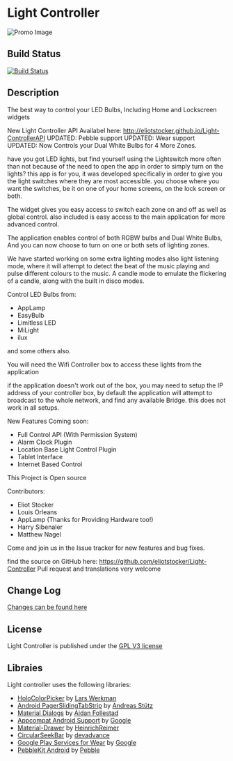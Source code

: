 Light Controller
================

![Promo Image](assets/promo.png)

Build Status
------------
[![Build Status](https://travis-ci.org/eliotstocker/Light-Controller.svg?branch=master)](https://travis-ci.org/eliotstocker/Light-Controller)

Description
-----------
The best way to control your LED Bulbs, Including Home and Lockscreen widgets

New Light Controller API Availabel here:
http://eliotstocker.github.io/Light-ControllerAPI
UPDATED: Pebble support
UPDATED: Wear support
UPDATED: Now Controls your Dual White Bulbs for 4 More Zones.

have you got LED lights, but find yourself using the Lightswitch more often than not because of the need to open the app in order to simply turn on the lights? this app is for you, it was developed specifically in order to give you the light switches where they are most accessible. you choose where you want the switches, be it on one of your home screens, on the lock screen or both.

The widget gives you easy access to switch each zone on and off as well as global control. also included is easy access to the main application for more advanced control.

The application enables control of both RGBW bulbs and Dual White Bulbs, And you can now choose to turn on one or both sets of lighting zones.

We have started working on some extra lighting modes also light listening mode, where it will attempt to detect the beat of the music playing and pulse different colours to the music. A candle mode to emulate the flickering of a candle, along with the built in disco modes.

Control LED Bulbs from:
* AppLamp
* EasyBulb
* Limitless LED
* MiLight
* ilux

and some others also.

You will need the Wifi Controller box to access these lights from the application

if the application doesn't work out of the box, you may need to setup the IP address of your controller box, by default the application will attempt to broadcast to the whole network, and find any available Bridge. this does not work in all setups.

New Features Coming soon:
* Full Control API (With Permission System)
* Alarm Clock Plugin
* Location Base Light Control Plugin
* Tablet Interface
* Internet Based Control

This Project is Open source

Contributors:
* Eliot Stocker
* Louis Orleans
* AppLamp (Thanks for Providing Hardware too!)
* Harry Sibenaler
* Matthew Nagel

Come and join us in the Issue tracker for new features and bug fixes.

find the source on GitHub here:
https://github.com/eliotstocker/Light-Controller
Pull request and translations very welcome

Change Log
----------
[Changes can be found here](changelog.md)

License
-------
Light Controller is published under the [GPL V3 license](GPL.md)

Libraies
--------
Light controller uses the following libraries:
* [HoloColorPicker](https://github.com/LarsWerkman/HoloColorPicker) by [Lars Werkman](https://github.com/LarsWerkman)
* [Android PagerSlidingTabStrip](https://github.com/astuetz/PagerSlidingTabStrip) by [Andreas Stütz](https://github.com/astuetz)
* [Material Dialogs](https://github.com/afollestad/material-dialogs) by [Aidan Follestad](https://github.com/afollestad)
* [Appcompat Android Support](https://developer.android.com/tools/support-library/features.html) by [Google](https://developer.android.com/)
* [Material-Drawer](https://github.com/HeinrichReimer/material-drawer) by [HeinrichReimer](https://github.com/HeinrichReimer)
* [CircularSeekBar](https://github.com/devadvance/circularseekbar) by [devadvance](https://github.com/devadvance)
* [Google Play Services for Wear](https://developer.android.com/training/wearables/apps/packaging.html) by [Google](https://developer.android.com/)
* [PebbleKit Android](https://github.com/pebble/pebble-android-sdk) by [Pebble](https://www.pebble.com/)
